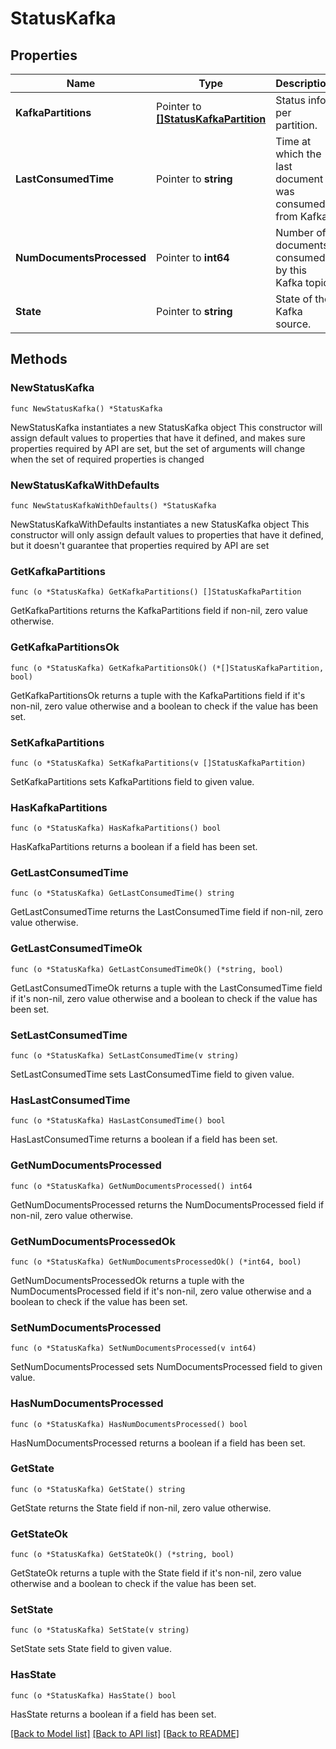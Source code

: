 # StatusKafka

## Properties

Name | Type | Description | Notes
------------ | ------------- | ------------- | -------------
**KafkaPartitions** | Pointer to [**[]StatusKafkaPartition**](StatusKafkaPartition.md) | Status info per partition. | [optional] 
**LastConsumedTime** | Pointer to **string** | Time at which the last document was consumed from Kafka. | [optional] 
**NumDocumentsProcessed** | Pointer to **int64** | Number of documents consumed by this Kafka topic. | [optional] 
**State** | Pointer to **string** | State of the Kafka source. | [optional] 

## Methods

### NewStatusKafka

`func NewStatusKafka() *StatusKafka`

NewStatusKafka instantiates a new StatusKafka object
This constructor will assign default values to properties that have it defined,
and makes sure properties required by API are set, but the set of arguments
will change when the set of required properties is changed

### NewStatusKafkaWithDefaults

`func NewStatusKafkaWithDefaults() *StatusKafka`

NewStatusKafkaWithDefaults instantiates a new StatusKafka object
This constructor will only assign default values to properties that have it defined,
but it doesn't guarantee that properties required by API are set

### GetKafkaPartitions

`func (o *StatusKafka) GetKafkaPartitions() []StatusKafkaPartition`

GetKafkaPartitions returns the KafkaPartitions field if non-nil, zero value otherwise.

### GetKafkaPartitionsOk

`func (o *StatusKafka) GetKafkaPartitionsOk() (*[]StatusKafkaPartition, bool)`

GetKafkaPartitionsOk returns a tuple with the KafkaPartitions field if it's non-nil, zero value otherwise
and a boolean to check if the value has been set.

### SetKafkaPartitions

`func (o *StatusKafka) SetKafkaPartitions(v []StatusKafkaPartition)`

SetKafkaPartitions sets KafkaPartitions field to given value.

### HasKafkaPartitions

`func (o *StatusKafka) HasKafkaPartitions() bool`

HasKafkaPartitions returns a boolean if a field has been set.

### GetLastConsumedTime

`func (o *StatusKafka) GetLastConsumedTime() string`

GetLastConsumedTime returns the LastConsumedTime field if non-nil, zero value otherwise.

### GetLastConsumedTimeOk

`func (o *StatusKafka) GetLastConsumedTimeOk() (*string, bool)`

GetLastConsumedTimeOk returns a tuple with the LastConsumedTime field if it's non-nil, zero value otherwise
and a boolean to check if the value has been set.

### SetLastConsumedTime

`func (o *StatusKafka) SetLastConsumedTime(v string)`

SetLastConsumedTime sets LastConsumedTime field to given value.

### HasLastConsumedTime

`func (o *StatusKafka) HasLastConsumedTime() bool`

HasLastConsumedTime returns a boolean if a field has been set.

### GetNumDocumentsProcessed

`func (o *StatusKafka) GetNumDocumentsProcessed() int64`

GetNumDocumentsProcessed returns the NumDocumentsProcessed field if non-nil, zero value otherwise.

### GetNumDocumentsProcessedOk

`func (o *StatusKafka) GetNumDocumentsProcessedOk() (*int64, bool)`

GetNumDocumentsProcessedOk returns a tuple with the NumDocumentsProcessed field if it's non-nil, zero value otherwise
and a boolean to check if the value has been set.

### SetNumDocumentsProcessed

`func (o *StatusKafka) SetNumDocumentsProcessed(v int64)`

SetNumDocumentsProcessed sets NumDocumentsProcessed field to given value.

### HasNumDocumentsProcessed

`func (o *StatusKafka) HasNumDocumentsProcessed() bool`

HasNumDocumentsProcessed returns a boolean if a field has been set.

### GetState

`func (o *StatusKafka) GetState() string`

GetState returns the State field if non-nil, zero value otherwise.

### GetStateOk

`func (o *StatusKafka) GetStateOk() (*string, bool)`

GetStateOk returns a tuple with the State field if it's non-nil, zero value otherwise
and a boolean to check if the value has been set.

### SetState

`func (o *StatusKafka) SetState(v string)`

SetState sets State field to given value.

### HasState

`func (o *StatusKafka) HasState() bool`

HasState returns a boolean if a field has been set.


[[Back to Model list]](../README.md#documentation-for-models) [[Back to API list]](../README.md#documentation-for-api-endpoints) [[Back to README]](../README.md)


